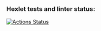 ### Hexlet tests and linter status:
[![Actions Status](https://github.com/markiMiracle/java-project-78/actions/workflows/hexlet-check.yml/badge.svg)](https://github.com/markiMiracle/java-project-78/actions)